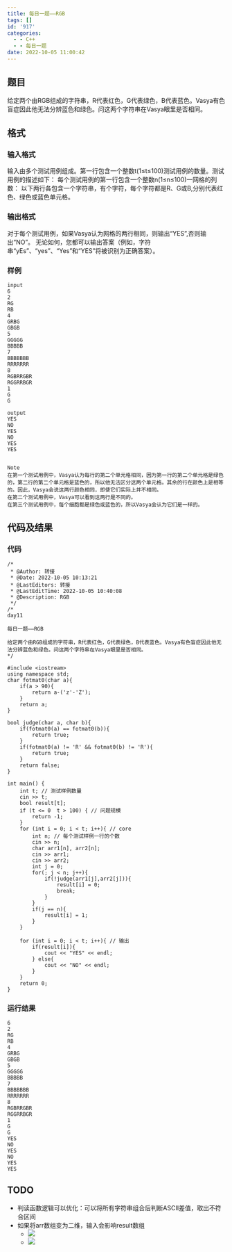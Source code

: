 ```yaml
---
title: 每日一题——RGB
tags: []
id: '917'
categories:
  - - C++
  - - 每日一题
date: 2022-10-05 11:00:42
---
```


## 题目

给定两个由RGB组成的字符串，R代表红色，G代表绿色，B代表蓝色。Vasya有色盲症因此他无法分辨蓝色和绿色。问这两个字符串在Vasya眼里是否相同。

## 格式

### 输入格式

输入由多个测试用例组成。第一行包含一个整数t(1≤t≤100)测试用例的数量。测试用例的描述如下： 每个测试用例的第一行包含一个整数n(1≤n≤100)一网格的列数： 以下两行各包含一个字符串，有个字符，每个字符都是R、G或B,分别代表红色、绿色或蓝色单元格。

### 输出格式

对于每个测试用例，如果Vasya认为网格的两行相同，则输出“YES”,否则输出“NO”。 无论如何，您都可以输出答案（例如，字符串“yEs”、“yes”、“Yes”和“YES”将被识别为正确答案）。

### 样例

```
input
6
2
RG
RB
4
GRBG
GBGB
5
GGGGG
BBBBB
7
BBBBBBB
RRRRRRR
8
RGBRRGBR
RGGRRBGR
1
G
G

output
YES
NO
YES
NO
YES
YES


Note
在第一个测试用例中，Vasya认为每行的第二个单元格相同，因为第一行的第二个单元格是绿色的，第二行的第二个单元格是蓝色的，所以他无法区分这两个单元格。其余的行在颜色上是相等的。因此，Vasya会说这两行颜色相同，即使它们实际上并不相同。
在第二个测试用例中，Vasya可以看到这两行是不同的。
在第三个测试用例中，每个细胞都是绿色或蓝色的，所以Vasya会认为它们是一样的。
```

## 代码及结果

### 代码

```
/*
 * @Author: 转接
 * @Date: 2022-10-05 10:13:21
 * @LastEditors: 转接
 * @LastEditTime: 2022-10-05 10:40:08
 * @Description: RGB
 */
/*
day11

每日一题——RGB

给定两个由RGB组成的字符串，R代表红色，G代表绿色，B代表蓝色。Vasya有色盲症因此他无法分辨蓝色和绿色。问这两个字符串在Vasya眼里是否相同。
*/

#include <iostream>
using namespace std;
char fotmat0(char a){
    if(a > 90){
        return a-('z'-'Z');
    }
    return a;
}

bool judge(char a, char b){
    if(fotmat0(a) == fotmat0(b)){
        return true;
    }
    if(fotmat0(a) != 'R' && fotmat0(b) != 'R'){
        return true;
    }
    return false;
}

int main() {
    int t; // 测试样例数量
    cin >> t;
    bool result[t];
    if (t <= 0  t > 100) { // 问题规模
        return -1;
    }
    for (int i = 0; i < t; i++){ // core
        int n; // 每个测试样例一行的个数
        cin >> n;
        char arr1[n], arr2[n];
        cin >> arr1;
        cin >> arr2;
        int j = 0;
        for(; j < n; j++){
            if(!judge(arr1[j],arr2[j])){
                result[i] = 0;
                break;
            }
        }
        if(j == n){
            result[i] = 1;
        }
    }

    for (int i = 0; i < t; i++){ // 输出
        if(result[i]){
            cout << "YES" << endl;
        } else{
            cout << "NO" << endl;
        }
    }
    return 0;
}
```

### 运行结果

```
6
2
RG
RB
4
GRBG
GBGB
5
GGGGG
BBBBB
7
BBBBBBB
RRRRRRR
8
RGBRRGBR
RGGRRBGR
1
G
G
YES
NO
YES
NO
YES
YES
```

## TODO

*   判读函数逻辑可以优化：可以将所有字符串组合后判断ASCII差值，取出不符合区间
*   如果将arr数组变为二维，输入会影响result数组
    *   ![](https://blog.zhuanjie.ltd/wp-content/uploads/2022/10/image.png)
    *   ![](https://blog.zhuanjie.ltd/wp-content/uploads/2022/10/image-1.png)